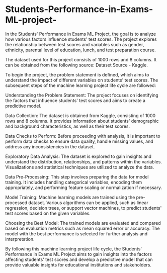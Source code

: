 # Students-Performance-in-Exams-ML-project-

In the Students' Performance in Exams ML Project, the goal is to analyze how various factors influence students' test scores. The project explores the relationship between test scores and variables such as gender, ethnicity, parental level of education, lunch, and test preparation course.

The dataset used for this project consists of 1000 rows and 8 columns. It can be obtained from the following source: Dataset Source - Kaggle.

To begin the project, the problem statement is defined, which aims to understand the impact of different variables on students' test scores. The subsequent steps of the machine learning project life cycle are followed:

Understanding the Problem Statement: The project focuses on identifying the factors that influence students' test scores and aims to create a predictive model.

Data Collection: The dataset is obtained from Kaggle, consisting of 1000 rows and 8 columns. It provides information about students' demographic and background characteristics, as well as their test scores.

Data Checks to Perform: Before proceeding with analysis, it is important to perform data checks to ensure data quality, handle missing values, and address any inconsistencies in the dataset.

Exploratory Data Analysis: The dataset is explored to gain insights and understand the distribution, relationships, and patterns within the variables. Visualizations and statistical techniques are utilized to analyze the data.

Data Pre-Processing: This step involves preparing the data for model training. It includes handling categorical variables, encoding them appropriately, and performing feature scaling or normalization if necessary.

Model Training: Machine learning models are trained using the pre-processed dataset. Various algorithms can be applied, such as linear regression, decision trees, or support vector machines, to predict students' test scores based on the given variables.

Choosing the Best Model: The trained models are evaluated and compared based on evaluation metrics such as mean squared error or accuracy. The model with the best performance is selected for further analysis and interpretation.

By following this machine learning project life cycle, the Students' Performance in Exams ML Project aims to gain insights into the factors affecting students' test scores and develop a predictive model that can provide valuable insights for educational institutions and stakeholders.

